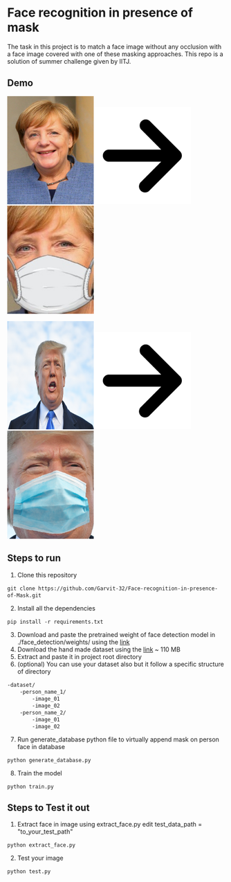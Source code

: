 # Face recognition in presence of mask

The task in this project is to match a face image without any occlusion with a face image covered with one of these masking approaches. This repo is a solution of summer challenge given by IITJ.

## Demo 

<p>
<p align="left"><img height="250" width=200" src="https://github.com/Garvit-32/Face-recognition-in-presence-of-Mask/blob/master/readmeImages/01-1.jpg" alt="01-1"/><img src="https://github.com/Garvit-32/Face-recognition-in-presence-of-Mask/blob/master/readmeImages/arrow.png" alt="arrow"/><img height="250" width=200" src="https://github.com/Garvit-32/Face-recognition-in-presence-of-Mask/blob/master/readmeImages/01-2.jpg" alt="01-2"/>
</p>
<p align="left"><img height="250" width=200" src="https://github.com/Garvit-32/Face-recognition-in-presence-of-Mask/blob/master/readmeImages/02-1.png" alt="02-1"/><img src="https://github.com/Garvit-32/Face-recognition-in-presence-of-Mask/blob/master/readmeImages/arrow.png" alt="arrow"/><img height="250" width=200" src="https://github.com/Garvit-32/Face-recognition-in-presence-of-Mask/blob/master/readmeImages/02-2.png" alt="02-2"/>
</p>
</p>


## Steps to run 
 1. Clone this repository
 ```
 git clone https://github.com/Garvit-32/Face-recognition-in-presence-of-Mask.git
 ``` 
 2. Install all the dependencies
```
pip install -r requirements.txt
```

 3. Download and paste the pretrained weight of face detection model in ./face_detection/weights/
using the [link](https://drive.google.com/file/d/1WeXlNYsM6dMP3xQQELI-4gxhwKUQxc3-/view)
 4. Download the hand made dataset using the [link](https://drive.google.com/drive/folders/1bhyhYWd4tqTmqEeJKzQAMv8q_Batyh0Z?usp=sharing)  ~ 110 MB
 5. Extract and paste it in project root directory
 6. (optional) You can use your dataset also but it follow a specific structure of directory
```
-dataset/
	-person_name_1/
		-image_01
		-image_02
	-person_name_2/
		-image_01
		-image_02
```
 7. Run generate_database python file to virtually append mask on person face in database
```
python generate_database.py
```
 8. Train the model
```
python train.py
```

## Steps to Test it out

 1. Extract face in image using extract_face.py 
 edit test_data_path = "to_your_test_path"
 ```
 python extract_face.py
 ```
 2. Test your image
 ```
 python test.py
 ```

